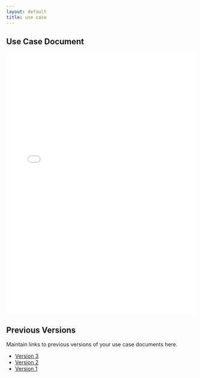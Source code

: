 ```yaml
---
layout: default
title: use case
---
```


## Use Case Document

<iframe src="oe2024/political-journalism/files/V6_Journalism_UseCase.pdf" style="width: 100%;height: 700px;border: none;"></iframe>

## Previous Versions

<p class="message-highlight">Maintain links to previous versions of your use case documents here.</p>

- [Version 3](files/OEUseCaseTemplatePDF.pdf)
- [Version 2](files/OEUseCaseTemplatePDF.pdf)
- [Version 1](files/OEUseCaseTemplatePDF.pdf)
